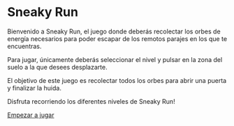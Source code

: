 # Sneaky Run

Bienvenido a Sneaky Run, el juego donde deberás recolectar los orbes de energía necesarios para poder escapar de los remotos parajes en los que te encuentras.

Para jugar, únicamente deberás seleccionar el nivel y pulsar en la zona del suelo a la que desees desplazarte.

El objetivo de este juego es recolectar todos los orbes para abrir una puerta y finalizar la huida.

Disfruta recorriendo los diferentes niveles de Sneaky Run!

[Empezar a jugar](https://juanixou.github.io/Web-Junio/)
